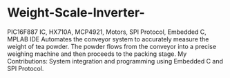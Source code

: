 # Weight-Scale-Inverter-
PIC16F887 IC, HX710A, MCP4921, Motors, SPI Protocol, Embedded C, MPLAB IDE  Automates the conveyor system to accurately measure the weight of tea powder. The powder flows from the conveyor into a precise weighing machine and then proceeds to the packing stage. My Contributions: System integration and programming using Embedded C and SPI Protocol.

